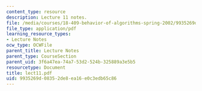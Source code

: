 ```yaml
---
content_type: resource
description: Lecture 11 notes.
file: /media/courses/18-409-behavior-of-algorithms-spring-2002/9935269d08352de8ea16e0c3edb65c86_lect11.pdf
file_type: application/pdf
learning_resource_types:
- Lecture Notes
ocw_type: OCWFile
parent_title: Lecture Notes
parent_type: CourseSection
parent_uid: 3f6a47ea-74a7-53d2-524b-325889a3e5b5
resourcetype: Document
title: lect11.pdf
uid: 9935269d-0835-2de8-ea16-e0c3edb65c86
---
```

